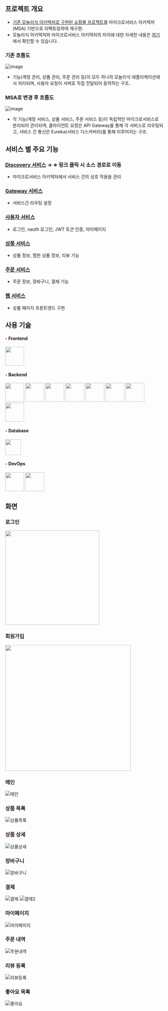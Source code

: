 
## 프로젝트 개요
- [기존 모놀리식 아키텍처로 구현된 쇼핑몰 프로젝트](https://github.com/tmdwn725/moon_shop_user)를 마이크로서비스 아키텍처(MSA) 기반으로 리팩토링하여 재구현.
- 모놀리식 아키텍처와 마이크로서비스 아키텍처의 차이에 대한 자세한 내용은 [여기](https://msj725.tistory.com/229)에서 확인할 수 있습니다.

### 기존 흐름도
![image](https://github.com/user-attachments/assets/99f1c559-6e35-4cfe-a2c5-e94f5410b3a3)
- 기능(계정 관리, 상품 관리, 주문 관리 등)이 모두 하나의 모놀리식 애플리케이션에서 처리되며, 사용자 요청이 서버로 직접 전달되어 동작하는 구조.

### MSA로 변경 후 흐름도
![image](https://github.com/user-attachments/assets/31145876-a6d6-4698-9930-dc9ecea0b504)
- 각 기능(계정 서비스, 상품 서비스, 주문 서비스 등)이 독립적인 마이크로서비스로 분리되어 관리되며, 클라이언트 요청은 API Gateway를 통해 각 서비스로 라우팅되고, 서비스 간 통신은 Eureka(서비스 디스커버리)를 통해 이루어지는 구조.


## 서비스 별 주요 기능

### [Discovery 서비스](https://github.com/sjmoon31/EurekaDiscoveryService/tree/master) → ※ 링크 클릭 시 소스 경로로 이동
- 마이크로서비스 아키텍처에서 서비스 간의 상호 작용을 관리
### [Gateway 서비스](https://github.com/sjmoon31/GatewayService/tree/master)
- 서비스간 라우팅 설정
### [사용자 서비스](https://github.com/sjmoon31/MemberService/tree/master)
- 로그인, oauth 로그인, JWT 토큰 인증, 마이페이지
### [상품 서비스](https://github.com/sjmoon31/ProductService/tree/master)
- 상품 정보, 찜한 상품 정보, 리뷰 기능
### [주문 서비스](https://github.com/sjmoon31/OrderService/tree/master)
- 주문 정보, 장바구니, 결제 기능
### [웹 서비스](https://github.com/sjmoon31/WebService/tree/master)
- 상품 페이지 프론트엔드 구현

## 사용 기술
#### - **Frontend**
<img src="https://github.com/user-attachments/assets/0bf09c78-21c8-407d-a830-cb2633c664fe" height="60"/>

#### - **Backend**
<img src="https://github.com/tmdwn725/moon_shop_user/assets/60638602/53151b11-4133-419d-92a1-7482315f30a0" height="60"/>
<img src="https://github.com/tmdwn725/moon_shop_user/assets/60638602/50501c30-3c9d-4a77-ab60-9282c5d05d34" height="60"/>
<img src="https://github.com/user-attachments/assets/83b6851e-1ae1-4b7e-b86f-bb6a811dd5cb" height="60"/>
<img src="https://github.com/user-attachments/assets/d808f713-cd19-4de7-bfcf-41fe99c11992" height="60"/>
<img src="https://github.com/tmdwn725/moon_shop_user/assets/60638602/fda4210f-b621-4927-ba70-59d01505c881" height="60"/>
<img src="https://github.com/user-attachments/assets/163fe475-b5e9-48af-8b3d-b521e6b535aa" height="60"/>
<img src="https://github.com/tmdwn725/moon_shop_user/assets/60638602/e5dddd23-ca95-4efc-804c-b18b0c90a194" height="60"/>
<img src="https://github.com/tmdwn725/moon_shop_user/assets/60638602/dcfd0033-0d6e-44fc-a463-b3b8d999747c" height="60"/>

#### - **Database**
<img src="https://github.com/tmdwn725/moon_shop_user/assets/60638602/eae08828-39c0-4ebe-a03a-3b1509df91d0" height="50"/>

#### - **DevOps**
<img src="https://github.com/tmdwn725/moon_shop_user/assets/60638602/059e95f2-851b-4d13-ae88-8fd107a120d8" height="60"/>
<img src="https://github.com/tmdwn725/moon_shop_user/assets/60638602/9879d4bd-8b3b-4f7c-9394-d9824e64d41d" height="60"/>
  

## 화면

### 로그인
<img src="https://github.com/user-attachments/assets/17d7b4ac-c249-438f-8934-72a42ad51313" width="300">

### 회원가입
<img src="https://github.com/user-attachments/assets/ccdab4e7-a27a-4103-8d2b-7962e2ab0ed5" width="400">

### 메인
![메인](https://github.com/user-attachments/assets/640f8cd2-5407-47de-8181-b9d0715e3325)

### 상품 목록
![상품목록](https://github.com/user-attachments/assets/ea680a0f-b81f-4061-9382-d5269be145a7)

### 상품 상세
![상품상세](https://github.com/user-attachments/assets/03340100-863c-452d-98a8-53f1f504d1dd)

### 장바구니
![장바구니](https://github.com/user-attachments/assets/d876131c-1821-4d76-9027-374a119a5f82)

### 결제
![결제](https://github.com/user-attachments/assets/66452bda-0d19-4da4-879c-33d9ab09f3dd)
![결제2](https://github.com/user-attachments/assets/216fcb72-7e3b-4853-9ef7-986ec956bc1f)

### 마이페이지
![마이페이지](https://github.com/user-attachments/assets/6bd4a6b7-6ee2-4b30-99c9-7e2c53791065)

### 주문 내역
![주문내역](https://github.com/user-attachments/assets/f7eea451-0c48-4fb9-b325-4340b47a0b61)

### 리뷰 등록
![리뷰등록](https://github.com/user-attachments/assets/8c199d58-7aa9-4140-ba9f-6a05ff6556de)

### 좋아요 목록
![좋아요](https://github.com/user-attachments/assets/3facb333-98d6-427b-a1e8-665312ad607b)




